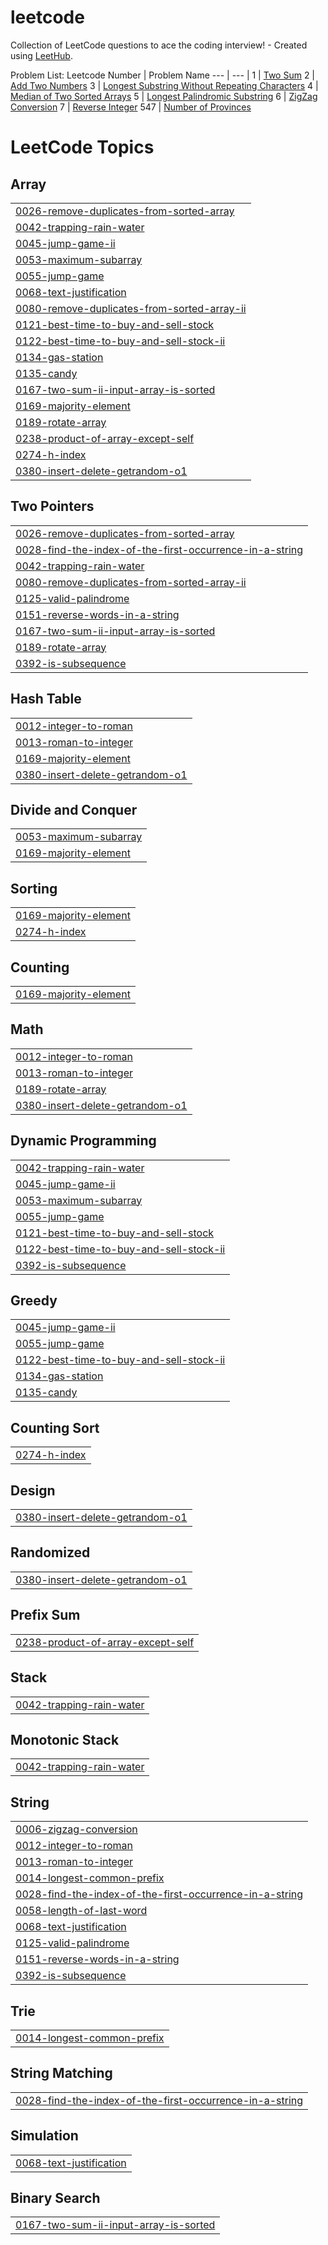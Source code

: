 # leetcode
Collection of LeetCode questions to ace the coding interview! - Created using [LeetHub](https://github.com/QasimWani/LeetHub).

Problem List:
Leetcode Number | Problem Name
--- | --- | 
1 | [Two Sum](https://github.com/BowenLi1994/leetcode/tree/main/two-sum) 
2 | [Add Two Numbers](https://github.com/BowenLi1994/leetcode/tree/main/add-two-numbers)
3 | [Longest Substring Without Repeating Characters](https://github.com/BowenLi1994/leetcode/tree/main/longest-substring-without-repeating-characters)
4 | [Median of Two Sorted Arrays](https://github.com/BowenLi1994/leetcode/tree/main/median-of-two-sorted-arrays)
5 | [Longest Palindromic Substring](https://github.com/BowenLi1994/leetcode/tree/main/longest-palindromic-substring)
6 | [ZigZag Conversion](https://github.com/BowenLi1994/leetcode/tree/main/zigzag-conversion)
7 | [Reverse Integer](https://github.com/BowenLi1994/leetcode/tree/main/reverse-integer)
547 | [Number of Provinces](https://github.com/BowenLi1994/leetcode/tree/main/number-of-provinces)

<!---LeetCode Topics Start-->
# LeetCode Topics
## Array
|  |
| ------- |
| [0026-remove-duplicates-from-sorted-array](https://github.com/BowenLi1994/leetcode/tree/master/0026-remove-duplicates-from-sorted-array) |
| [0042-trapping-rain-water](https://github.com/BowenLi1994/leetcode/tree/master/0042-trapping-rain-water) |
| [0045-jump-game-ii](https://github.com/BowenLi1994/leetcode/tree/master/0045-jump-game-ii) |
| [0053-maximum-subarray](https://github.com/BowenLi1994/leetcode/tree/master/0053-maximum-subarray) |
| [0055-jump-game](https://github.com/BowenLi1994/leetcode/tree/master/0055-jump-game) |
| [0068-text-justification](https://github.com/BowenLi1994/leetcode/tree/master/0068-text-justification) |
| [0080-remove-duplicates-from-sorted-array-ii](https://github.com/BowenLi1994/leetcode/tree/master/0080-remove-duplicates-from-sorted-array-ii) |
| [0121-best-time-to-buy-and-sell-stock](https://github.com/BowenLi1994/leetcode/tree/master/0121-best-time-to-buy-and-sell-stock) |
| [0122-best-time-to-buy-and-sell-stock-ii](https://github.com/BowenLi1994/leetcode/tree/master/0122-best-time-to-buy-and-sell-stock-ii) |
| [0134-gas-station](https://github.com/BowenLi1994/leetcode/tree/master/0134-gas-station) |
| [0135-candy](https://github.com/BowenLi1994/leetcode/tree/master/0135-candy) |
| [0167-two-sum-ii-input-array-is-sorted](https://github.com/BowenLi1994/leetcode/tree/master/0167-two-sum-ii-input-array-is-sorted) |
| [0169-majority-element](https://github.com/BowenLi1994/leetcode/tree/master/0169-majority-element) |
| [0189-rotate-array](https://github.com/BowenLi1994/leetcode/tree/master/0189-rotate-array) |
| [0238-product-of-array-except-self](https://github.com/BowenLi1994/leetcode/tree/master/0238-product-of-array-except-self) |
| [0274-h-index](https://github.com/BowenLi1994/leetcode/tree/master/0274-h-index) |
| [0380-insert-delete-getrandom-o1](https://github.com/BowenLi1994/leetcode/tree/master/0380-insert-delete-getrandom-o1) |
## Two Pointers
|  |
| ------- |
| [0026-remove-duplicates-from-sorted-array](https://github.com/BowenLi1994/leetcode/tree/master/0026-remove-duplicates-from-sorted-array) |
| [0028-find-the-index-of-the-first-occurrence-in-a-string](https://github.com/BowenLi1994/leetcode/tree/master/0028-find-the-index-of-the-first-occurrence-in-a-string) |
| [0042-trapping-rain-water](https://github.com/BowenLi1994/leetcode/tree/master/0042-trapping-rain-water) |
| [0080-remove-duplicates-from-sorted-array-ii](https://github.com/BowenLi1994/leetcode/tree/master/0080-remove-duplicates-from-sorted-array-ii) |
| [0125-valid-palindrome](https://github.com/BowenLi1994/leetcode/tree/master/0125-valid-palindrome) |
| [0151-reverse-words-in-a-string](https://github.com/BowenLi1994/leetcode/tree/master/0151-reverse-words-in-a-string) |
| [0167-two-sum-ii-input-array-is-sorted](https://github.com/BowenLi1994/leetcode/tree/master/0167-two-sum-ii-input-array-is-sorted) |
| [0189-rotate-array](https://github.com/BowenLi1994/leetcode/tree/master/0189-rotate-array) |
| [0392-is-subsequence](https://github.com/BowenLi1994/leetcode/tree/master/0392-is-subsequence) |
## Hash Table
|  |
| ------- |
| [0012-integer-to-roman](https://github.com/BowenLi1994/leetcode/tree/master/0012-integer-to-roman) |
| [0013-roman-to-integer](https://github.com/BowenLi1994/leetcode/tree/master/0013-roman-to-integer) |
| [0169-majority-element](https://github.com/BowenLi1994/leetcode/tree/master/0169-majority-element) |
| [0380-insert-delete-getrandom-o1](https://github.com/BowenLi1994/leetcode/tree/master/0380-insert-delete-getrandom-o1) |
## Divide and Conquer
|  |
| ------- |
| [0053-maximum-subarray](https://github.com/BowenLi1994/leetcode/tree/master/0053-maximum-subarray) |
| [0169-majority-element](https://github.com/BowenLi1994/leetcode/tree/master/0169-majority-element) |
## Sorting
|  |
| ------- |
| [0169-majority-element](https://github.com/BowenLi1994/leetcode/tree/master/0169-majority-element) |
| [0274-h-index](https://github.com/BowenLi1994/leetcode/tree/master/0274-h-index) |
## Counting
|  |
| ------- |
| [0169-majority-element](https://github.com/BowenLi1994/leetcode/tree/master/0169-majority-element) |
## Math
|  |
| ------- |
| [0012-integer-to-roman](https://github.com/BowenLi1994/leetcode/tree/master/0012-integer-to-roman) |
| [0013-roman-to-integer](https://github.com/BowenLi1994/leetcode/tree/master/0013-roman-to-integer) |
| [0189-rotate-array](https://github.com/BowenLi1994/leetcode/tree/master/0189-rotate-array) |
| [0380-insert-delete-getrandom-o1](https://github.com/BowenLi1994/leetcode/tree/master/0380-insert-delete-getrandom-o1) |
## Dynamic Programming
|  |
| ------- |
| [0042-trapping-rain-water](https://github.com/BowenLi1994/leetcode/tree/master/0042-trapping-rain-water) |
| [0045-jump-game-ii](https://github.com/BowenLi1994/leetcode/tree/master/0045-jump-game-ii) |
| [0053-maximum-subarray](https://github.com/BowenLi1994/leetcode/tree/master/0053-maximum-subarray) |
| [0055-jump-game](https://github.com/BowenLi1994/leetcode/tree/master/0055-jump-game) |
| [0121-best-time-to-buy-and-sell-stock](https://github.com/BowenLi1994/leetcode/tree/master/0121-best-time-to-buy-and-sell-stock) |
| [0122-best-time-to-buy-and-sell-stock-ii](https://github.com/BowenLi1994/leetcode/tree/master/0122-best-time-to-buy-and-sell-stock-ii) |
| [0392-is-subsequence](https://github.com/BowenLi1994/leetcode/tree/master/0392-is-subsequence) |
## Greedy
|  |
| ------- |
| [0045-jump-game-ii](https://github.com/BowenLi1994/leetcode/tree/master/0045-jump-game-ii) |
| [0055-jump-game](https://github.com/BowenLi1994/leetcode/tree/master/0055-jump-game) |
| [0122-best-time-to-buy-and-sell-stock-ii](https://github.com/BowenLi1994/leetcode/tree/master/0122-best-time-to-buy-and-sell-stock-ii) |
| [0134-gas-station](https://github.com/BowenLi1994/leetcode/tree/master/0134-gas-station) |
| [0135-candy](https://github.com/BowenLi1994/leetcode/tree/master/0135-candy) |
## Counting Sort
|  |
| ------- |
| [0274-h-index](https://github.com/BowenLi1994/leetcode/tree/master/0274-h-index) |
## Design
|  |
| ------- |
| [0380-insert-delete-getrandom-o1](https://github.com/BowenLi1994/leetcode/tree/master/0380-insert-delete-getrandom-o1) |
## Randomized
|  |
| ------- |
| [0380-insert-delete-getrandom-o1](https://github.com/BowenLi1994/leetcode/tree/master/0380-insert-delete-getrandom-o1) |
## Prefix Sum
|  |
| ------- |
| [0238-product-of-array-except-self](https://github.com/BowenLi1994/leetcode/tree/master/0238-product-of-array-except-self) |
## Stack
|  |
| ------- |
| [0042-trapping-rain-water](https://github.com/BowenLi1994/leetcode/tree/master/0042-trapping-rain-water) |
## Monotonic Stack
|  |
| ------- |
| [0042-trapping-rain-water](https://github.com/BowenLi1994/leetcode/tree/master/0042-trapping-rain-water) |
## String
|  |
| ------- |
| [0006-zigzag-conversion](https://github.com/BowenLi1994/leetcode/tree/master/0006-zigzag-conversion) |
| [0012-integer-to-roman](https://github.com/BowenLi1994/leetcode/tree/master/0012-integer-to-roman) |
| [0013-roman-to-integer](https://github.com/BowenLi1994/leetcode/tree/master/0013-roman-to-integer) |
| [0014-longest-common-prefix](https://github.com/BowenLi1994/leetcode/tree/master/0014-longest-common-prefix) |
| [0028-find-the-index-of-the-first-occurrence-in-a-string](https://github.com/BowenLi1994/leetcode/tree/master/0028-find-the-index-of-the-first-occurrence-in-a-string) |
| [0058-length-of-last-word](https://github.com/BowenLi1994/leetcode/tree/master/0058-length-of-last-word) |
| [0068-text-justification](https://github.com/BowenLi1994/leetcode/tree/master/0068-text-justification) |
| [0125-valid-palindrome](https://github.com/BowenLi1994/leetcode/tree/master/0125-valid-palindrome) |
| [0151-reverse-words-in-a-string](https://github.com/BowenLi1994/leetcode/tree/master/0151-reverse-words-in-a-string) |
| [0392-is-subsequence](https://github.com/BowenLi1994/leetcode/tree/master/0392-is-subsequence) |
## Trie
|  |
| ------- |
| [0014-longest-common-prefix](https://github.com/BowenLi1994/leetcode/tree/master/0014-longest-common-prefix) |
## String Matching
|  |
| ------- |
| [0028-find-the-index-of-the-first-occurrence-in-a-string](https://github.com/BowenLi1994/leetcode/tree/master/0028-find-the-index-of-the-first-occurrence-in-a-string) |
## Simulation
|  |
| ------- |
| [0068-text-justification](https://github.com/BowenLi1994/leetcode/tree/master/0068-text-justification) |
## Binary Search
|  |
| ------- |
| [0167-two-sum-ii-input-array-is-sorted](https://github.com/BowenLi1994/leetcode/tree/master/0167-two-sum-ii-input-array-is-sorted) |
<!---LeetCode Topics End-->